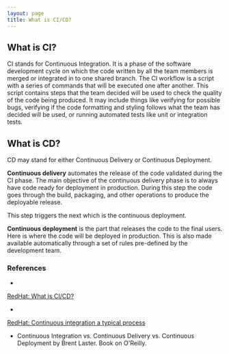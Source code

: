 ```yaml
---
layout: page
title: What is CI/CD?
---
```


## What is CI?

CI stands for Continuous Integration. It is a phase of the software development cycle on which the code written by all the team members is merged or integrated in to one shared branch. The CI workflow is a script with a series of commands that will be executed one after another. This script contains steps that the team decided will be used to check the quality of the code being produced. It may include things like verifying for possible bugs, verifying if the code formatting and styling follows what the team has decided will be used, or running automated tests like unit or integration tests. 

## What is CD?

CD may stand for either Continuous Delivery or Continuous Deployment.

**Continuous delivery** automates the release of the code validated during the CI phase. The main objective of the continuous delivery phase is to always have code ready for deployment in production. During this step the code goes through the build, packaging, and other operations to produce the deployable release.  

This step triggers the next which is the continuous deployment.

**Continuous deployment** is the part that releases the code to the final users. Here is where the code will be deployed in production. This is also made available automatically through a set of rules pre-defined by the development team. 


### References

- <a href="https://www.redhat.com/en/topics/devops/what-is-ci-cd" alt="Link to an article used for reference. Article title what is ci cd">
RedHat: What is CI/CD? 
</a>

- <a href="https://developers.redhat.com/blog/2017/09/06/continuous-integration-a-typical-process" alt="Link to an article used for reference. Article title continuous integration a typical process">
RedHat: Continuous integration a typical process 
</a>

- Continuous Integration vs. Continuous Delivery vs. Continuous Deployment
by Brent Laster. Book on O'Reilly.
